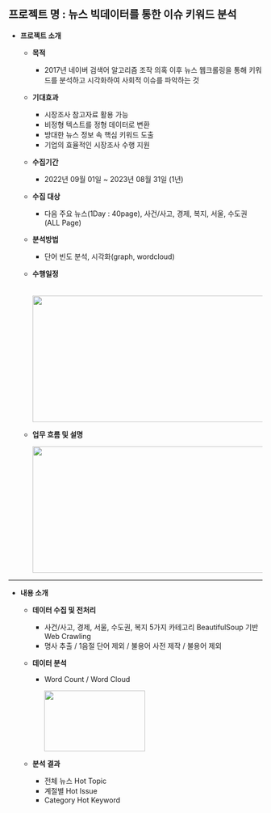 프로젝트 명 : 뉴스 빅데이터를 통한 이슈 키워드 분석
---

- **프로젝트 소개**

  - **목적**
    - 2017년 네이버 검색어 알고리즘 조작 의혹 이후 뉴스 웹크롤링을 통해 키워드를 분석하고 시각화하여 사회적 이슈를 파악하는 것

  - **기대효과**
    - 시장조사 참고자료 활용 가능
    - 비정형 텍스트를 정형 데이터로 변환
    - 방대한 뉴스 정보 속 핵심 키워드 도출
    - 기업의 효율적인 시장조사 수행 지원

  - **수집기간**
    - 2022년 09월 01일 ~ 2023년 08월 31일 (1년) 

  - **수집 대상**
    - 다음 주요 뉴스(1Day : 40page), 사건/사고, 경제, 복지, 서울, 수도권(ALL Page)

  - **분석방법**
    - 단어 빈도 분석, 시각화(graph, wordcloud)

  - **수행일정**
    
    　 <img src="https://github.com/JEMinn/Web-crawling-Wordcloud/assets/160000163/e087e7ab-c364-4f81-90f1-37b95bdf4671"  width="600" height="250"/>

  - **업무 흐름 및 설명**
    
    <img src="https://github.com/JEMinn/Web-crawling-Wordcloud/assets/160000163/8293a087-a528-4954-b481-50b614f6dd86"  width="600" height="250"/>

---

- **내용 소개**

  - **데이터 수집 및 전처리**
    - 사건/사고, 경제, 서울, 수도권, 복지 5가지 카테고리 BeautifulSoup 기반 Web Crawling
    - 명사 추출 / 1음절 단어 제외 / 불용어 사전 제작 / 불용어 제외

  - **데이터 분석**
    - Word Count / Word Cloud
      
      <img src="https://github.com/JEMinn/Web-crawling-Wordcloud/assets/160000163/d3cd4e7d-6966-4366-8053-93d8e7ee13f6"  width="200" height="120"/>

  - **분석 결과**
    - 전체 뉴스 Hot Topic
    - 계절별 Hot Issue
    - Category Hot Keyword



